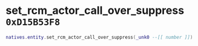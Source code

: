 # set_rcm_actor_call_over_suppress `0xD15B53F8`

```lua
natives.entity.set_rcm_actor_call_over_suppress(_unk0 --[[ number ]])
```